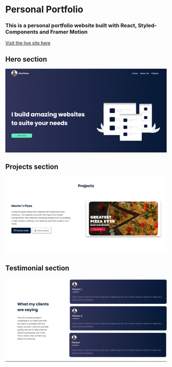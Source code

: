 # Personal Portfolio

### This is a personal portfolio website built with React, Styled-Components and Framer Motion

[Visit the live site here](https://pius-prince-portfolio.netlify.app/)

## Hero section

<img width="968" alt="hero section" src="/src/images/website-preview-1.png?raw=true" >

<br>

## Projects section

<img width="968" alt="projects section" src="/src/images/website-preview-2.png" ><br>

## Testimonial section

<img width="968" alt="testimonials section" src="/src/images/website-preview-3.png">
